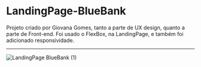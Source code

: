 # LandingPage-BlueBank

<p>Projeto criado por Giovana Gomes, tanto a parte de UX design, quanto a parte de Front-end.
Foi usado o FlexBox, na LandingPage, e também foi adicionado responsividade.<p>

---

![LandingPage BlueBank (1)](https://user-images.githubusercontent.com/115324478/212138419-975062ee-4681-4151-8035-ca9c0e19b4f2.jpg)
